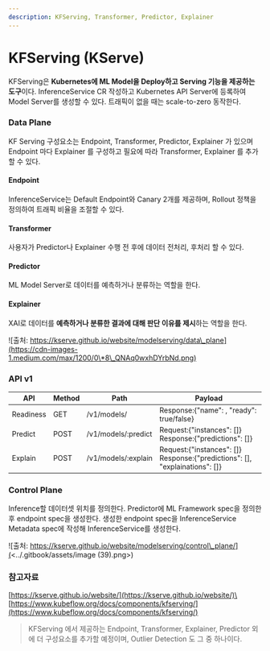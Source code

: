 ```yaml
---
description: KFServing, Transformer, Predictor, Explainer
---
```


# KFServing (KServe)

KFServing은 **Kubernetes에 ML Model을 Deploy하고 Serving 기능을 제공하는 도구**이다. InferenceService CR 작성하고 Kubernetes API Server에 등록하여 Model Server를 생성할 수 있다. 트래픽이 없을 때는 scale-to-zero 동작한다.

### Data Plane

KF Serving 구성요소는 Endpoint, Transformer, Predictor, Explainer 가 있으며 Endpoint 마다 Explainer 를 구성하고 필요에 따라 Transformer, Explainer 를 추가할 수 있다.

#### Endpoint&#x20;

InferenceService는 Default Endpoint와 Canary 2개를 제공하며, Rollout 정책을 정의하여 트래픽 비율을 조절할 수 있다.

#### Transformer&#x20;

사용자가 Predictor나 Explainer 수행 전 후에 데이터 전처리, 후처리 할 수 있다.

#### Predictor&#x20;

ML Model Server로 데이터를 예측하거나 분류하는 역할을 한다.

#### Explainer&#x20;

XAI로 데이터를 **예측하거나 분류한 결과에 대해 판단 이유를 제시**하는 역할을 한다.

![출처: https://kserve.github.io/website/modelserving/data\_plane](https://cdn-images-1.medium.com/max/1200/0\*8\_QNAq0wxhDYrbNd.png)

### API v1

| API       | Method | Path                | Payload                                                                        |
| --------- | ------ | ------------------- | ------------------------------------------------------------------------------ |
| Readiness | GET    | /v1/models/         | Response:{"name": , "ready": true/false}                                       |
| Predict   | POST   | /v1/models/:predict | Request:{"instances": \[]} Response:{"predictions": \[]}                       |
| Explain   | POST   | /v1/models/:explain | Request:{"instances": \[]} Response:{"predictions": \[], "explainations": \[]} |

### Control Plane

Inference할 데이터셋 위치를 정의한다. Predictor에 ML Framework spec을 정의한 후 endpoint spec을 생성한다. 생성한 endpoint spec을 InferenceService Metadata spec에 작성해 InferenceService를 생성한다.

![출처: https://kserve.github.io/website/modelserving/control\_plane/](<../.gitbook/assets/image (39).png>)

### 참고자료

[https://kserve.github.io/website/](https://kserve.github.io/website/)\
[https://www.kubeflow.org/docs/components/kfserving/](https://www.kubeflow.org/docs/components/kfserving/)

> KFServing 에서 제공하는 Endpoint, Transformer, Explainer, Predictor 외에 더 구성요소를 추가할 예정이며, Outlier Detection 도 그 중 하나이다.

